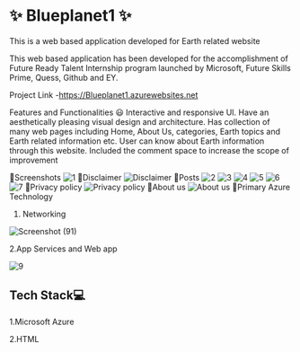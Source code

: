 
# ✨ Blueplanet1 ✨

This is a web based application developed for Earth related website

This web based application has been developed for the accomplishment of Future Ready Talent Internship program launched by Microsoft, Future Skills Prime, Quess, Github and EY.

Project Link -https://Blueplanet1.azurewebsites.net

Features and Functionalities 😃
Interactive and responsive UI.
Have an aesthetically pleasing visual design and architecture.
Has collection of many web pages including Home, About Us, categories, Earth topics and Earth related information etc.
User can know about Earth information through this website.
Included the comment space to increase the scope of improvement

🔗Screenshots
![1](https://user-images.githubusercontent.com/118884156/203952838-54b7a133-b374-4da0-a3fd-3b434be6a2d9.jpg)
🔗Disclaimer
![Disclaimer](https://user-images.githubusercontent.com/118884156/203962845-65b68490-d773-4879-965e-4081949630d0.jpg)
🔗Posts
![2](https://user-images.githubusercontent.com/118884156/203952965-63efcd9e-c0d3-4170-8b03-b97b848d3e28.jpg)
![3](https://user-images.githubusercontent.com/118884156/203953037-faaa7cc7-72f5-42d3-9037-13de0d390988.jpg)
![4](https://user-images.githubusercontent.com/118884156/203953101-79aa371c-12a7-4ee2-ac1e-a17489c86e73.jpg)
![5](https://user-images.githubusercontent.com/118884156/203953199-feda5f64-f4ef-4f72-9b7c-d8bc01941f6c.jpg)
![6](https://user-images.githubusercontent.com/118884156/203953260-15b52691-2b31-4bcc-abeb-411bb82074a3.jpg)
![7](https://user-images.githubusercontent.com/118884156/203953310-89f7deac-7c3e-4c01-9363-abf974461d46.jpg)
🔗Privacy policy
![Privacy policy](https://user-images.githubusercontent.com/118884156/203963264-f0ba30a0-d50d-4a39-8555-4e8ce61395ac.jpg)
🔗About us
![About us](https://user-images.githubusercontent.com/118884156/203963340-e825c7e2-62fd-47da-92e6-35e717ff431d.jpg)
🔗Primary Azure Technology

1. Networking

![Screenshot (91)](https://user-images.githubusercontent.com/118884156/209460620-81f3c672-1088-47b5-b969-c964257acb51.png)

2.App Services and Web app

![9](https://user-images.githubusercontent.com/118884156/203953440-165e4156-22df-4fa1-904a-7ff9f1dc2220.jpg)

## Tech Stack💻

1.Microsoft Azure

2.HTML

